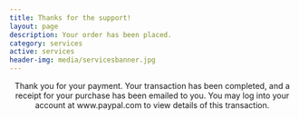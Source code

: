 ```yaml
---
title: Thanks for the support!
layout: page
description: Your order has been placed.
category: services
active: services
header-img: media/servicesbanner.jpg
---
```


<center>Thank you for your payment. Your transaction has been completed, and a receipt for your purchase has been emailed to you. You may log into your account at www.paypal.com to view details of this transaction.<center>

<script>dataLayer.push({'event': 'order-success'});</script>